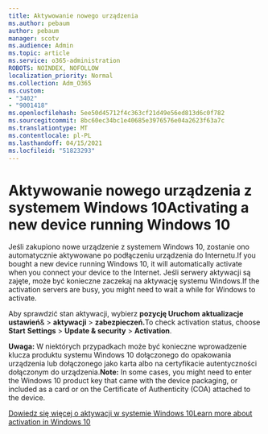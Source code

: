 ```yaml
---
title: Aktywowanie nowego urządzenia
ms.author: pebaum
author: pebaum
manager: scotv
ms.audience: Admin
ms.topic: article
ms.service: o365-administration
ROBOTS: NOINDEX, NOFOLLOW
localization_priority: Normal
ms.collection: Adm_O365
ms.custom:
- "3402"
- "9001418"
ms.openlocfilehash: 5ee50d45712f4c363cf21d49e56ed813d6c0f782
ms.sourcegitcommit: 8bc60ec34bc1e40685e3976576e04a2623f63a7c
ms.translationtype: MT
ms.contentlocale: pl-PL
ms.lasthandoff: 04/15/2021
ms.locfileid: "51823293"
---
```

# <a name="activating-a-new-device-running-windows-10"></a><span data-ttu-id="7ab40-102">Aktywowanie nowego urządzenia z systemem Windows 10</span><span class="sxs-lookup"><span data-stu-id="7ab40-102">Activating a new device running Windows 10</span></span>

<span data-ttu-id="7ab40-103">Jeśli zakupiono nowe urządzenie z systemem Windows 10, zostanie ono automatycznie aktywowane po podłączeniu urządzenia do Internetu.</span><span class="sxs-lookup"><span data-stu-id="7ab40-103">If you bought a new device running Windows 10, it will automatically activate when you connect your device to the Internet.</span></span> <span data-ttu-id="7ab40-104">Jeśli serwery aktywacji są zajęte, może być konieczne zaczekaj na aktywację systemu Windows.</span><span class="sxs-lookup"><span data-stu-id="7ab40-104">If the activation servers are busy, you might need to wait a while for Windows to activate.</span></span>

<span data-ttu-id="7ab40-105">Aby sprawdzić stan aktywacji, wybierz **pozycję Uruchom** **aktualizacje ustawień**&  >  **aktywacji**  >  **zabezpieczeń.**</span><span class="sxs-lookup"><span data-stu-id="7ab40-105">To check activation status, choose **Start** **Settings** > **Update & security** > **Activation**.</span></span>

<span data-ttu-id="7ab40-106">**Uwaga:** W niektórych przypadkach może być konieczne wprowadzenie klucza produktu systemu Windows 10 dołączonego do opakowania urządzenia lub dołączonego jako karta albo na certyfikacie autentyczności dołączonym do urządzenia.</span><span class="sxs-lookup"><span data-stu-id="7ab40-106">**Note:** In some cases, you might need to enter the Windows 10 product key that came with the device packaging, or included as a card or on the Certificate of Authenticity (COA) attached to the device.</span></span>

[<span data-ttu-id="7ab40-107">Dowiedz się więcej o aktywacji w systemie Windows 10</span><span class="sxs-lookup"><span data-stu-id="7ab40-107">Learn more about activation in Windows 10</span></span>](https://support.microsoft.com/help/12440)